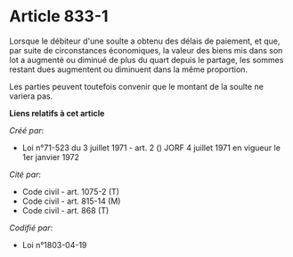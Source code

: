 # Article 833-1

Lorsque le débiteur d'une soulte a obtenu des délais de paiement, et que, par suite de circonstances économiques, la valeur
des biens mis dans son lot a augmenté ou diminué de plus du quart depuis le partage, les sommes restant dues augmentent ou
diminuent dans la même proportion.

Les parties peuvent toutefois convenir que le montant de la soulte ne variera pas.

**Liens relatifs à cet article**

_Créé par_:

  - Loi n°71-523 du 3 juillet 1971 - art. 2 () JORF 4 juillet 1971 en vigueur le 1er janvier 1972

_Cité par_:

  - Code civil - art. 1075-2 (T)
  - Code civil - art. 815-14 (M)
  - Code civil - art. 868 (T)

_Codifié par_:

  - Loi n°1803-04-19
